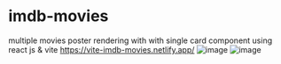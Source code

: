 # imdb-movies
multiple movies poster rendering with with single card component using react js &amp; vite
https://vite-imdb-movies.netlify.app/
![image](https://github.com/sanket560/imdb-movies/assets/68066761/ef644270-e74b-444d-9f27-99f17942ba9a)
![image](https://github.com/sanket560/imdb-movies/assets/68066761/00c57873-63c0-4b8b-92ba-72f68463e04d)

